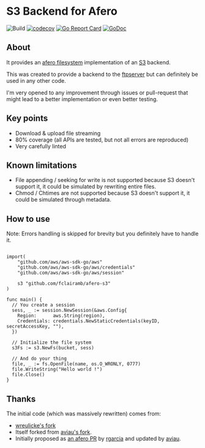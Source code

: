 # S3 Backend for Afero

![Build](https://github.com/fclairamb/afero-s3/workflows/Build/badge.svg)
[![codecov](https://codecov.io/gh/fclairamb/afero-s3/branch/master/graph/badge.svg?token=OZ2WZ969O5)](https://codecov.io/gh/fclairamb/afero-s3)
[![Go Report Card](https://goreportcard.com/badge/fclairamb/afero-s3)](https://goreportcard.com/report/fclairamb/afero-s3)
[![GoDoc](https://godoc.org/github.com/fclairamb/afero-s3?status.svg)](https://godoc.org/github.com/fclairamb/afero-s3)


## About
It provides an [afero filesystem](https://github.com/spf13/afero/) implementation of an [S3](https://aws.amazon.com/s3/) backend.

This was created to provide a backend to the [ftpserver](https://github.com/fclairamb/ftpserver) but can definitely be used in any other code.

I'm very opened to any improvement through issues or pull-request that might lead to a better implementation or even
better testing.

## Key points
- Download & upload file streaming
- 80% coverage (all APIs are tested, but not all errors are reproduced)
- Very carefully linted

## Known limitations
- File appending / seeking for write is not supported because S3 doesn't support it, it could be simulated by rewriting entire files.
- Chmod / Chtimes are not supported because S3 doesn't support it, it could be simulated through metadata.


## How to use
Note: Errors handling is skipped for brevity but you definitely have to handle it.
```golang

import(
	"github.com/aws/aws-sdk-go/aws"
	"github.com/aws/aws-sdk-go/aws/credentials"
	"github.com/aws/aws-sdk-go/aws/session"
  
	s3 "github.com/fclairamb/afero-s3"
)

func main() {
  // You create a session
  sess, _ := session.NewSession(&aws.Config{
    Region:      aws.String(region),
    Credentials: credentials.NewStaticCredentials(keyID, secretAccessKey, ""),
  })

  // Initialize the file system
  s3Fs := s3.NewFs(bucket, sess)

  // And do your thing
  file, _ := fs.OpenFile(name, os.O_WRONLY, 0777)
  file.WriteString("Hello world !")
  file.Close()
}
```

## Thanks

The initial code (which was massively rewritten) comes from:
- [wreulicke's fork](https://github.com/wreulicke/afero-s3)
- Itself forked from [aviau's fork](https://github.com/aviau/).
- Initially proposed as [an afero PR](https://github.com/spf13/afero/pull/90) by [rgarcia](https://github.com/rgarcia) and updated by [aviau](https://github.com/aviau).

